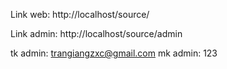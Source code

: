 Link web:
http://localhost/source/

Link admin:
http://localhost/source/admin

tk admin: trangiangzxc@gmail.com
mk admin: 123
